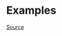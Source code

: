 


# Examples


[Source](http://www.rubydoc.info/gems/rubocop/RuboCop/Cop/Layout/EmptyLinesAroundBlockBody)